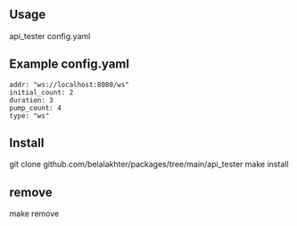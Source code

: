 ## Usage
api_tester config.yaml

## Example config.yaml
```
addr: "ws://localhost:8080/ws"
initial_count: 2
duration: 3
pump_count: 4
type: "ws"
```


## Install
git clone github.com/belalakhter/packages/tree/main/api_tester
make install

## remove
make remove
